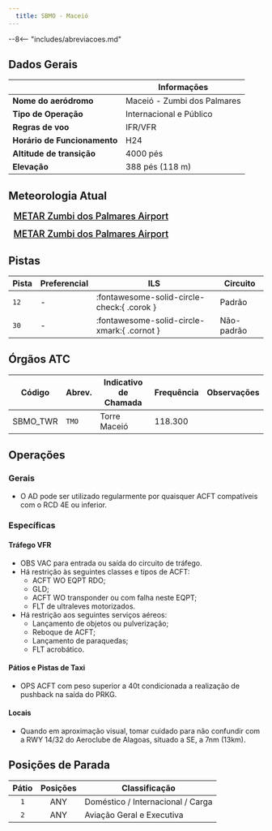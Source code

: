 ```yaml
---
  title: SBMO - Maceió
---
```


--8<-- "includes/abreviacoes.md"

## Dados Gerais

|                              | Informações                           |
|------------------------------|---------------------------------------|
| **Nome do aeródromo**        | Maceió - Zumbi dos Palmares           |
| **Tipo de Operação**         | Internacional e Público               |
| **Regras de voo**            | IFR/VFR                               |
| **Horário de Funcionamento** | H24                                   |
| **Altitude de transição**    | 4000 pés                              |
| **Elevação**                 | 388 pés (118 m)                        |

## Meteorologia Atual

<a href="https://metar-taf.com/pt/SBMO" target="_blank" id="metartaf-LkzIl7SM"  style="font-size:18px; font-weight:500; color:#000; width:300px; height:435px; display:var(--show-dark); background-color: var(--md-default-bg-color); padding: 10px; margin: 0 0px 0.5em;">METAR Zumbi dos Palmares Airport</a>
<script async defer crossorigin="anonymous" src="https://metar-taf.com/pt/embed-js/SBMO?u=56997&bg_color=182061&qnh=hPa&rh=rh&target=LkzIl7SM"></script>
<a href="https://metar-taf.com/pt/SBMO" target="_blank" id="metartaf-LkzIl7SN" style="font-size:18px; font-weight:500; color:#000; width:300px; height:435px; display:var(--show-light); background-color: var(--md-default-bg-color); padding: 10px; margin: 0 0px 0.5em;">METAR Zumbi dos Palmares Airport</a>
<script async defer crossorigin="anonymous" src="https://metar-taf.com/pt/embed-js/SBMO?u=56997&qnh=hPa&rh=rh&target=LkzIl7SN"></script>

## Pistas

| Pista | Preferencial  | ILS                                         | Circuito   |
|-------|---------------|---------------------------------------------|------------|
| `12`  | -             | :fontawesome-solid-circle-check:{ .corok }    | Padrão     |
| `30`  | -             | :fontawesome-solid-circle-xmark:{ .cornot } | Não-padrão     |

## Órgãos ATC

| Código     | Abrev. | Indicativo de Chamada | Frequência | Observações |
| ---------- | ------ | --------------------- | ---------- | ----------- |
| SBMO_TWR   | `TMO`  | Torre Maceió          | 118.300    |             |

## Operações

### Gerais

- O AD pode ser utilizado regularmente por quaisquer ACFT compatíveis com o RCD 4E ou inferior.

### Específicas

#### Tráfego VFR

- OBS VAC para entrada ou saída do circuito de tráfego.
- Há restrição às seguintes classes e tipos de ACFT:
    - ACFT WO EQPT RDO;
    - GLD;
    - ACFT WO transponder ou com falha neste EQPT;
    - FLT de ultraleves motorizados.
- Há restrição aos seguintes serviços aéreos:
    - Lançamento de objetos ou pulverização;
    - Reboque de ACFT;
    - Lançamento de paraquedas;
    - FLT acrobático.


#### Pátios e Pistas de Taxi

- OPS ACFT com peso superior a 40t condicionada a realização de pushback na saída do PRKG. 

#### Locais

- Quando em aproximação visual, tomar cuidado para não confundir com a RWY 14/32 do Aeroclube de Alagoas, situado a SE, a 7nm (13km).

## Posições de Parada

| Pátio     | Posições  | Classificação             |
|:---------:|:---------:|---------------------------|
| `1`       | ANY       | Doméstico / Internacional / Carga |
| `2`       | ANY       | Aviação Geral e Executiva |